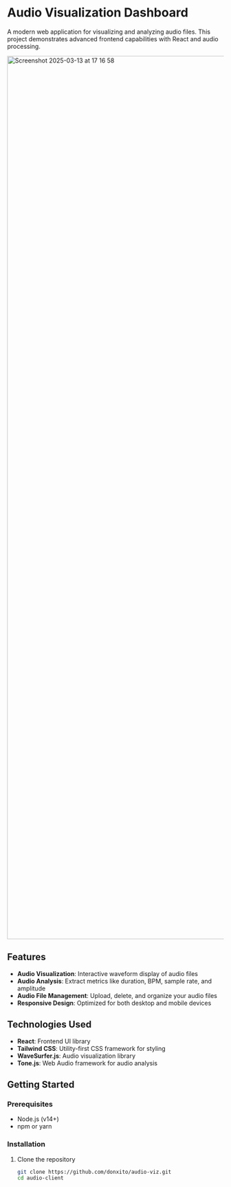 # Audio Visualization Dashboard

A modern web application for visualizing and analyzing audio files. This project demonstrates advanced frontend capabilities with React and audio processing.


<img width="2056" alt="Screenshot 2025-03-13 at 17 16 58" src="https://github.com/user-attachments/assets/1c2dfc32-0add-4026-b26e-2376a2848144" />


## Features

- **Audio Visualization**: Interactive waveform display of audio files
- **Audio Analysis**: Extract metrics like duration, BPM, sample rate, and amplitude
- **Audio File Management**: Upload, delete, and organize your audio files
- **Responsive Design**: Optimized for both desktop and mobile devices

## Technologies Used

- **React**: Frontend UI library
- **Tailwind CSS**: Utility-first CSS framework for styling
- **WaveSurfer.js**: Audio visualization library
- **Tone.js**: Web Audio framework for audio analysis

## Getting Started

### Prerequisites

- Node.js (v14+)
- npm or yarn

### Installation

1. Clone the repository
   ```bash
   git clone https://github.com/donxito/audio-viz.git
   cd audio-client
   ```
